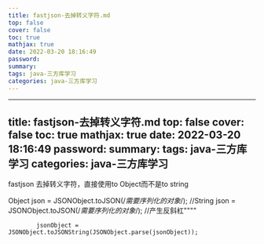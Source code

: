 ```yaml
---
title: fastjson-去掉转义字符.md
top: false
cover: false
toc: true
mathjax: true
date: 2022-03-20 18:16:49
password:
summary:
tags: java-三方库学习
categories: java-三方库学习
---
```

---
title: fastjson-去掉转义字符.md
top: false
cover: false
toc: true
mathjax: true
date: 2022-03-20 18:16:49
password:
summary:
tags: java-三方库学习
categories: java-三方库学习
---
fastjson 去掉转义字符，直接使用to Object而不是to string


Object json = JSONObject.toJSON(/*需要序列化的对象*/);
//String json = JSONObject.toJSON(/*需要序列化的对象*/); //产生反斜杠"\"\""

~~~
		jsonObject = JSONObject.toJSONString(JSONObject.parse(jsonObject));
~~~
